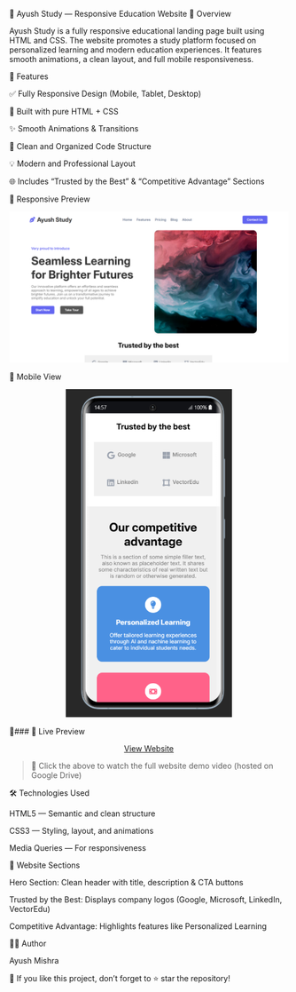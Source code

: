 🧠 Ayush Study — Responsive Education Website
📖 Overview

Ayush Study is a fully responsive educational landing page built using HTML and CSS.
The website promotes a study platform focused on personalized learning and modern education experiences.
It features smooth animations, a clean layout, and full mobile responsiveness.

🌟 Features

✅ Fully Responsive Design (Mobile, Tablet, Desktop)

🎨 Built with pure HTML + CSS

✨ Smooth Animations & Transitions

🧩 Clean and Organized Code Structure

💡 Modern and Professional Layout

🌐 Includes “Trusted by the Best” & “Competitive Advantage” Sections

📱 Responsive Preview
<p align="center"> <img src="images/website preview.png" width="800px"> </p>
📱 Mobile View
<p align="center"> <img src="images/mobile preview.png" alt="Mobile Preview" width="300px"> </p>
🎥### 🎥 Live Preview

<p align="center">
  <a href="https://drive.google.com/file/d/1Lu_Knz5tobxZ8JTYlOTn2kwdu5tXgtU4/view?usp=sharing" target="_blank"> View Website
  </a>
</p>

> 📱 Click the  above to watch the full website demo video (hosted on Google Drive)

🛠️ Technologies Used

HTML5 — Semantic and clean structure

CSS3 — Styling, layout, and animations

Media Queries — For responsiveness

📸 Website Sections

Hero Section: Clean header with title, description & CTA buttons

Trusted by the Best: Displays company logos (Google, Microsoft, LinkedIn, VectorEdu)

Competitive Advantage: Highlights features like Personalized Learning

👨‍💻 Author

Ayush Mishra


💬 If you like this project, don’t forget to ⭐ star the repository!
